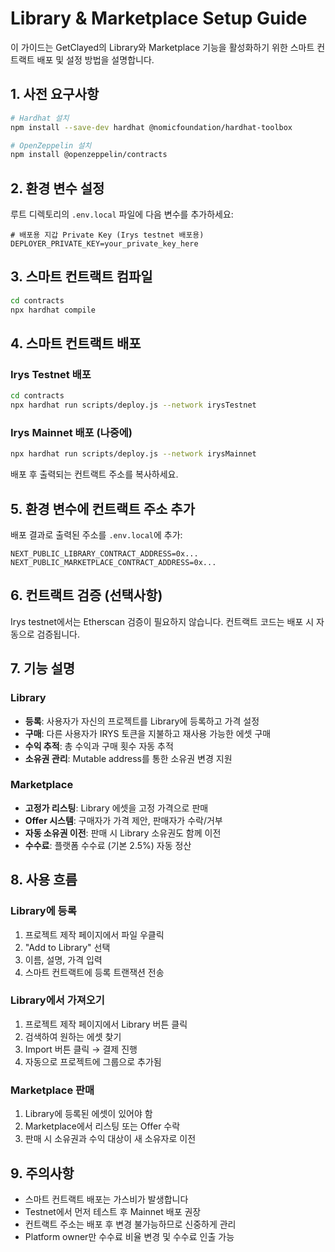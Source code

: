 # Library & Marketplace Setup Guide

이 가이드는 GetClayed의 Library와 Marketplace 기능을 활성화하기 위한 스마트 컨트랙트 배포 및 설정 방법을 설명합니다.

## 1. 사전 요구사항

```bash
# Hardhat 설치
npm install --save-dev hardhat @nomicfoundation/hardhat-toolbox

# OpenZeppelin 설치
npm install @openzeppelin/contracts
```

## 2. 환경 변수 설정

루트 디렉토리의 `.env.local` 파일에 다음 변수를 추가하세요:

```env
# 배포용 지갑 Private Key (Irys testnet 배포용)
DEPLOYER_PRIVATE_KEY=your_private_key_here
```

## 3. 스마트 컨트랙트 컴파일

```bash
cd contracts
npx hardhat compile
```

## 4. 스마트 컨트랙트 배포

### Irys Testnet 배포
```bash
cd contracts
npx hardhat run scripts/deploy.js --network irysTestnet
```

### Irys Mainnet 배포 (나중에)
```bash
npx hardhat run scripts/deploy.js --network irysMainnet
```

배포 후 출력되는 컨트랙트 주소를 복사하세요.

## 5. 환경 변수에 컨트랙트 주소 추가

배포 결과로 출력된 주소를 `.env.local`에 추가:

```env
NEXT_PUBLIC_LIBRARY_CONTRACT_ADDRESS=0x...
NEXT_PUBLIC_MARKETPLACE_CONTRACT_ADDRESS=0x...
```

## 6. 컨트랙트 검증 (선택사항)

Irys testnet에서는 Etherscan 검증이 필요하지 않습니다.
컨트랙트 코드는 배포 시 자동으로 검증됩니다.

## 7. 기능 설명

### Library
- **등록**: 사용자가 자신의 프로젝트를 Library에 등록하고 가격 설정
- **구매**: 다른 사용자가 IRYS 토큰을 지불하고 재사용 가능한 에셋 구매
- **수익 추적**: 총 수익과 구매 횟수 자동 추적
- **소유권 관리**: Mutable address를 통한 소유권 변경 지원

### Marketplace
- **고정가 리스팅**: Library 에셋을 고정 가격으로 판매
- **Offer 시스템**: 구매자가 가격 제안, 판매자가 수락/거부
- **자동 소유권 이전**: 판매 시 Library 소유권도 함께 이전
- **수수료**: 플랫폼 수수료 (기본 2.5%) 자동 정산

## 8. 사용 흐름

### Library에 등록
1. 프로젝트 제작 페이지에서 파일 우클릭
2. "Add to Library" 선택
3. 이름, 설명, 가격 입력
4. 스마트 컨트랙트에 등록 트랜잭션 전송

### Library에서 가져오기
1. 프로젝트 제작 페이지에서 Library 버튼 클릭
2. 검색하여 원하는 에셋 찾기
3. Import 버튼 클릭 → 결제 진행
4. 자동으로 프로젝트에 그룹으로 추가됨

### Marketplace 판매
1. Library에 등록된 에셋이 있어야 함
2. Marketplace에서 리스팅 또는 Offer 수락
3. 판매 시 소유권과 수익 대상이 새 소유자로 이전

## 9. 주의사항

- 스마트 컨트랙트 배포는 가스비가 발생합니다
- Testnet에서 먼저 테스트 후 Mainnet 배포 권장
- 컨트랙트 주소는 배포 후 변경 불가능하므로 신중하게 관리
- Platform owner만 수수료 비율 변경 및 수수료 인출 가능

